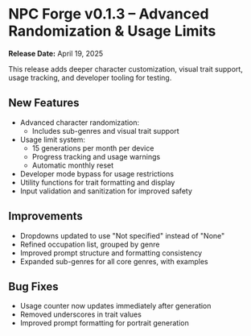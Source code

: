 # NPC Forge v0.1.3 – Advanced Randomization & Usage Limits

**Release Date:** April 19, 2025

This release adds deeper character customization, visual trait support, usage tracking, and developer tooling for testing.

## New Features

- Advanced character randomization:
  - Includes sub-genres and visual trait support
- Usage limit system:
  - 15 generations per month per device
  - Progress tracking and usage warnings
  - Automatic monthly reset
- Developer mode bypass for usage restrictions
- Utility functions for trait formatting and display
- Input validation and sanitization for improved safety

## Improvements

- Dropdowns updated to use "Not specified" instead of "None"
- Refined occupation list, grouped by genre
- Improved prompt structure and formatting consistency
- Expanded sub-genres for all core genres, with examples

## Bug Fixes

- Usage counter now updates immediately after generation
- Removed underscores in trait values
- Improved prompt formatting for portrait generation
